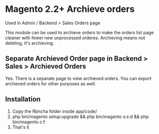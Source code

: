 # Magento 2.2+ Archieve orders
Used in Admin / Backend > Sales Orders page

This module can be used to archieve orders to make the orders list page cleaner with fewer new unprocessed orderes. Archieving means not deleting, it's archieving.

## Separate Archieved Order page in Backend > Sales > Archieved Orders
Yes. There is a separate page to view archieved orders. You can export archieved orders for other purposes as well.

## Installation
1. Copy the Rbncha folder inside app/code/
2. php bin/magento setup:upgrade && php bin/magento s:s:d && php bin/magento c:f
3. That's it


